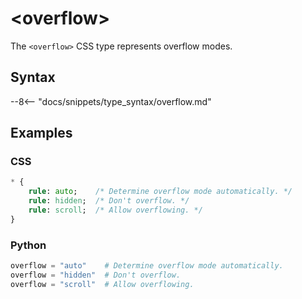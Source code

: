 # &lt;overflow&gt;

The `<overflow>` CSS type represents overflow modes.

## Syntax

--8<-- "docs/snippets/type_syntax/overflow.md"

## Examples

### CSS

```sass
* {
    rule: auto;    /* Determine overflow mode automatically. */
    rule: hidden;  /* Don't overflow. */
    rule: scroll;  /* Allow overflowing. */
}
```

### Python

```py
overflow = "auto"    # Determine overflow mode automatically.
overflow = "hidden"  # Don't overflow.
overflow = "scroll"  # Allow overflowing.
```
